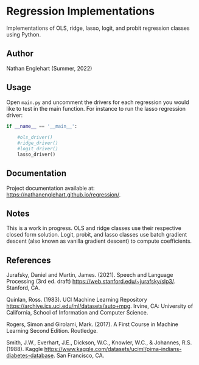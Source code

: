 # Regression Implementations

Implementations of OLS, ridge, lasso, logit, and probit regression classes using Python. 

## Author

Nathan Englehart (Summer, 2022)

## Usage

Open `main.py` and uncomment the drivers for each regression you would like to test in the main function. For instance to run the lasso regression driver:

```python
if __name__ == '__main__':
	
	#ols_driver()
	#ridge_driver()
	#logit_driver()
	lasso_driver()
```

## Documentation

Project documentation available at: <a href="https://nathanenglehart.github.io/regression/">https://nathanenglehart.github.io/regression/</a>.

## Notes

This is a work in progress. OLS and ridge classes use their respective closed form solution. Logit, probit, and lasso classes use batch gradient descent (also known as vanilla gradient descent) to compute coefficients. 

## References

Jurafsky, Daniel and Martin, James. (2021). Speech and Language Processing (3rd ed. draft) <a href="https://web.stanford.edu/~jurafsky/slp3/">https://web.stanford.edu/~jurafsky/slp3/</a>. Stanford, CA.

Quinlan, Ross. (1983). UCI Machine Learning Repository <a href="https://archive.ics.uci.edu/ml/datasets/auto+mpg">https://archive.ics.uci.edu/ml/datasets/auto+mpg</a>. Irvine, CA: University of California, School of Information and Computer Science.

Rogers, Simon and Girolami, Mark. (2017). A First Course in Machine Learning Second Edition. Routledge.

Smith, J.W., Everhart, J.E., Dickson, W.C., Knowler, W.C., & Johannes, R.S. (1988). Kaggle <a href="https://www.kaggle.com/datasets/uciml/pima-indians-diabetes-database">https://www.kaggle.com/datasets/uciml/pima-indians-diabetes-database</a>. San Francisco, CA.
